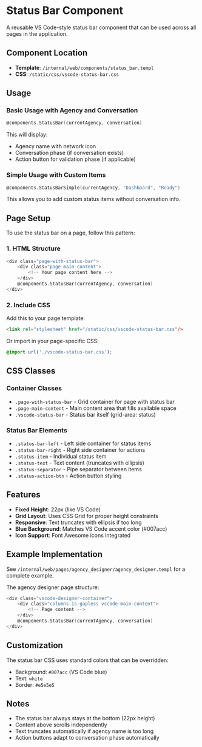 # Status Bar Component

A reusable VS Code-style status bar component that can be used across all pages in the application.

## Component Location

- **Template**: `/internal/web/components/status_bar.templ`
- **CSS**: `/static/css/vscode-status-bar.css`

## Usage

### Basic Usage with Agency and Conversation

```go
@components.StatusBar(currentAgency, conversation)
```

This will display:
- Agency name with network icon
- Conversation phase (if conversation exists)
- Action button for validation phase (if applicable)

### Simple Usage with Custom Items

```go
@components.StatusBarSimple(currentAgency, "Dashboard", "Ready")
```

This allows you to add custom status items without conversation info.

## Page Setup

To use the status bar on a page, follow this pattern:

### 1. HTML Structure

```go
<div class="page-with-status-bar">
    <div class="page-main-content">
        <!-- Your page content here -->
    </div>
    @components.StatusBar(currentAgency, conversation)
</div>
```

### 2. Include CSS

Add this to your page template:

```html
<link rel="stylesheet" href="/static/css/vscode-status-bar.css"/>
```

Or import in your page-specific CSS:

```css
@import url('./vscode-status-bar.css');
```

## CSS Classes

### Container Classes

- `.page-with-status-bar` - Grid container for page with status bar
- `.page-main-content` - Main content area that fills available space
- `.vscode-status-bar` - Status bar itself (grid-area: status)

### Status Bar Elements

- `.status-bar-left` - Left side container for status items
- `.status-bar-right` - Right side container for actions
- `.status-item` - Individual status item
- `.status-text` - Text content (truncates with ellipsis)
- `.status-separator` - Pipe separator between items
- `.status-action-btn` - Action button styling

## Features

- **Fixed Height**: 22px (like VS Code)
- **Grid Layout**: Uses CSS Grid for proper height constraints
- **Responsive**: Text truncates with ellipsis if too long
- **Blue Background**: Matches VS Code accent color (#007acc)
- **Icon Support**: Font Awesome icons integrated

## Example Implementation

See `/internal/web/pages/agency_designer/agency_designer.templ` for a complete example.

The agency designer page structure:

```go
<div class="vscode-designer-container">
    <div class="columns is-gapless vscode-main-content">
        <!-- Page content -->
    </div>
    @components.StatusBar(currentAgency, conversation)
</div>
```

## Customization

The status bar CSS uses standard colors that can be overridden:
- Background: `#007acc` (VS Code blue)
- Text: `white`
- Border: `#e5e5e5`

## Notes

- The status bar always stays at the bottom (22px height)
- Content above scrolls independently
- Text truncates automatically if agency name is too long
- Action buttons adapt to conversation phase automatically
